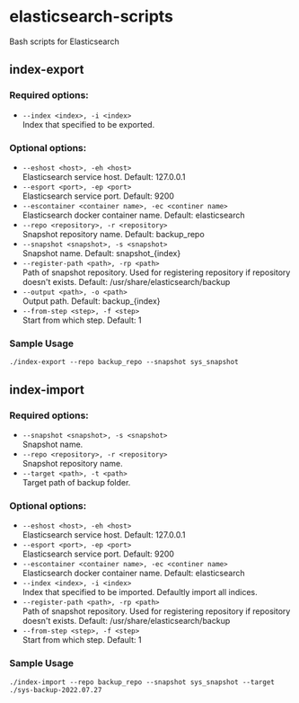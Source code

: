 # elasticsearch-scripts
Bash scripts for Elasticsearch

## index-export

### Required options:
* `--index <index>, -i <index>`  
  Index that specified to be exported.

### Optional options:
* `--eshost <host>, -eh <host>`  
  Elasticsearch service host. Default: 127.0.0.1
* `--esport <port>, -ep <port>`  
  Elasticsearch service port. Default: 9200
* `--escontainer <container name>, -ec <continer name>`  
  Elasticsearch docker container name. Default: elasticsearch  
* `--repo <repository>, -r <repository>`  
  Snapshot repository name. Default: backup_repo
* `--snapshot <snapshot>, -s <snapshot>`  
  Snapshot name. Default: snapshot_{index}
* `--register-path <path>, -rp <path>`  
  Path of snapshot repository. Used for registering repository if repository doesn't exists. Default: /usr/share/elasticsearch/backup
* `--output <path>, -o <path>`  
  Output path. Default: backup_{index}
* `--from-step <step>, -f <step>`  
  Start from which step. Default: 1

### Sample Usage
```
./index-export --repo backup_repo --snapshot sys_snapshot 
```

## index-import

### Required options:
* `--snapshot <snapshot>, -s <snapshot>`  
  Snapshot name.
* `--repo <repository>, -r <repository>`  
  Snapshot repository name.
* `--target <path>, -t <path>`  
  Target path of backup folder.

### Optional options:
* `--eshost <host>, -eh <host>`  
  Elasticsearch service host. Default: 127.0.0.1
* `--esport <port>, -ep <port>`  
  Elasticsearch service port. Default: 9200
* `--escontainer <container name>, -ec <continer name>`  
  Elasticsearch docker container name. Default: elasticsearch
* `--index <index>, -i <index>`  
  Index that specified to be imported. Defaultly import all indices.
* `--register-path <path>, -rp <path>`  
  Path of snapshot repository. Used for registering repository if repository doesn't exists. Default: /usr/share/elasticsearch/backup
* `--from-step <step>, -f <step>`  
  Start from which step. Default: 1

### Sample Usage
```
./index-import --repo backup_repo --snapshot sys_snapshot --target ./sys-backup-2022.07.27
```
